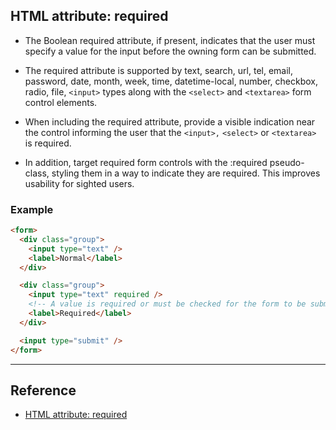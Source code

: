 ## HTML attribute: required

- The Boolean required attribute, if present, indicates that the user must specify a value for the input before the owning form can be submitted.

- The required attribute is supported by text, search, url, tel, email, password, date, month, week, time, datetime-local, number, checkbox, radio, file, `<input>` types along with the `<select>` and `<textarea>` form control elements.

- When including the required attribute, provide a visible indication near the control informing the user that the `<input>,` `<select>` or `<textarea>` is required.

- In addition, target required form controls with the :required pseudo-class, styling them in a way to indicate they are required. This improves usability for sighted users.

### Example

```html
<form>
  <div class="group">
    <input type="text" />
    <label>Normal</label>
  </div>

  <div class="group">
    <input type="text" required />
    <!-- A value is required or must be checked for the form to be submittable -->
    <label>Required</label>
  </div>

  <input type="submit" />
</form>
```

---

## Reference

- [HTML attribute: required](https://developer.mozilla.org/en-US/docs/Web/HTML/Attributes/required)
